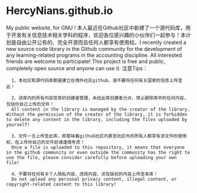 # HercyNians.github.io
My public website, for GNU !
本人最近在Github社区中新建了一个源代码库，用于开发有关信息技术相关学科的程序，欢迎各位感兴趣的小伙伴们一起参与！本计划是自由公开公有的、完全开源而且任何人都享有使用权。I recently created a new source code library in the Github community for the development of any learning-related programs in the accounting discipline. All interested friends are welcome to participate! This project is free and public, completely open source and anyone can use it.
注意Tips：

      1、本社区和源代码库都是建立在境外社区github，请不要将任何有关国家的信息上传至此！
      
      2、该库内的所有内容受库的创建者管理，未经此库创建者允许，禁止删除库中的任何内容，包括你自己上传的文件！
      All content in the library is managed by the creator of the library. Without the permission of the creator of the library, it is forbidden to delete any content in the library, including the files uploaded by yourself!
      
      3、文件一旦上传至此库，即意味着github社区内甚至社区外的所有人都享有该文件的使用权，在上传你自己的文件前请谨慎考虑！
      Once a file is uploaded to this repository, it means that everyone in the github community or even outside the community has the right to use the file, please consider carefully before uploading your own file!
      
      4、不要将任何有关个人隐私内容、违规内容、涉及版权的内容上传至本库！
      Do not upload any personal privacy content, illegal content, or copyright-related content to this library!
     
      
